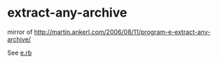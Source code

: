 # extract-any-archive
mirror of http://martin.ankerl.com/2006/08/11/program-e-extract-any-archive/

See [e.rb](./e.rb)
